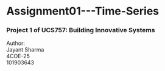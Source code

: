 # Assignment01---Time-Series

### Project 1 of UCS757: Building Innovative Systems
Author:<br>
Jayant Sharma<br>
4COE-25<br>
101903643<br>
